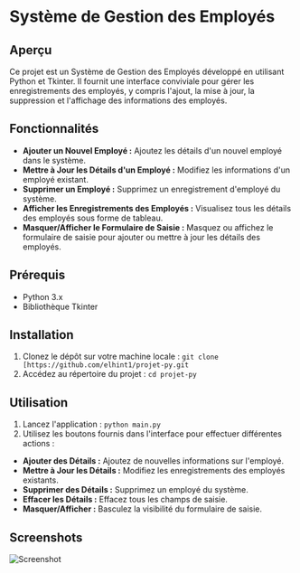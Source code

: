 # Système de Gestion des Employés

## Aperçu
Ce projet est un Système de Gestion des Employés développé en utilisant Python et Tkinter. Il fournit une interface conviviale pour gérer les enregistrements des employés, y compris l'ajout, la mise à jour, la suppression et l'affichage des informations des employés.

## Fonctionnalités
- **Ajouter un Nouvel Employé :** Ajoutez les détails d'un nouvel employé dans le système.
- **Mettre à Jour les Détails d'un Employé :** Modifiez les informations d'un employé existant.
- **Supprimer un Employé :** Supprimez un enregistrement d'employé du système.
- **Afficher les Enregistrements des Employés :** Visualisez tous les détails des employés sous forme de tableau.
- **Masquer/Afficher le Formulaire de Saisie :** Masquez ou affichez le formulaire de saisie pour ajouter ou mettre à jour les détails des employés.

## Prérequis
- Python 3.x
- Bibliothèque Tkinter

## Installation
1. Clonez le dépôt sur votre machine locale :
   ```git clone [https://github.com/elhint1/projet-py.git```
2. Accédez au répertoire du projet :
     ```cd projet-py```

## Utilisation
1. Lancez l'application :
     ```python main.py```
2. Utilisez les boutons fournis dans l'interface pour effectuer différentes actions :
- **Ajouter des Détails :** Ajoutez de nouvelles informations sur l'employé.
- **Mettre à Jour les Détails :** Modifiez les enregistrements des employés existants.
- **Supprimer des Détails :** Supprimez un employé du système.
- **Effacer les Détails :** Effacez tous les champs de saisie.
- **Masquer/Afficher :** Basculez la visibilité du formulaire de saisie.

## Screenshots
![Screenshot](https://i.ibb.co/HY3fRGx/Capture-d-cran-2024-03-04-005052.png)
